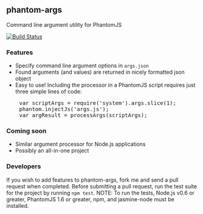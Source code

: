 phantom-args
-----------

Command line argument utility for PhantomJS

[![Build Status](https://secure.travis-ci.org/rahulsmehta/phantom-args.png)](http://travis-ci.org/rahulsmehta/phantom-args)


### Features
* Specify command line argument options in `args.json`
* Found arguments (and values) are returned in nicely formatted json object
* Easy to use! Including the processor in a PhantomJS script requires just three simple lines of code:
<pre>
    var scriptArgs = require('system').args.slice(1);
    phantom.injectJs('args.js');
    var argResult = processArgs(scriptArgs);
</pre>

### Coming soon
* Similar argument processor for Node.js applications
* Possibly an all-in-one project

### Developers
If you wish to add features to phantom-args, fork me and send a pull request when completed. Before submitting a pull request, run the test suite for the project by running `npm test`. NOTE: To run the tests, Node.js v0.6 or greater, PhantomJS 1.6 or greater, npm, and jasmine-node must be installed. 
